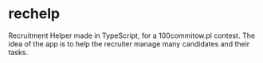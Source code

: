 # rechelp
Recruitment Helper made in TypeScript, for a 100commitow.pl contest. The idea of the app is to help the recruiter manage many candidates and their tasks.

